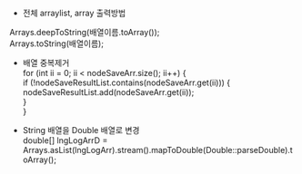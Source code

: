 ### 

* 전체 arraylist, array 출력방법

Arrays.deepToString(배열이름.toArray());  
Arrays.toString(배열이름);
   
  
* 배열 중복제거   
for (int ii = 0; ii < nodeSaveArr.size(); ii++) {  
    if (!nodeSaveResultList.contains(nodeSaveArr.get(ii))) {  
        nodeSaveResultList.add(nodeSaveArr.get(ii));  
    }  
}  

* String 배열을 Double 배열로 변경  
double[] lngLogArrD = Arrays.asList(lngLogArr).stream().mapToDouble(Double::parseDouble).toArray(); 
 
